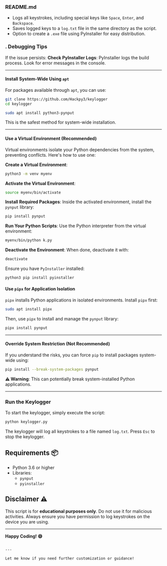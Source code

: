 ### **README.md**
- Logs all keystrokes, including special keys like `Space`, `Enter`, and `Backspace`.
- Saves logged keys to a `log.txt` file in the same directory as the script.
- Option to create a `.exe` file using PyInstaller for easy distribution.

### . Debugging Tips
If the issue persists:
 **Check PyInstaller Logs**:
   PyInstaller logs the build process. Look for error messages in the console.
   
---
####  **Install System-Wide Using `apt`**
For packages available through `apt`, you can use:
```bash
git clone https://github.com/Hackpy3/keylogger
cd keylogger
```
```bash
sudo apt install python3-pynput
```
This is the safest method for system-wide installation.

---

####  **Use a Virtual Environment (Recommended)**
Virtual environments isolate your Python dependencies from the system, preventing conflicts. Here's how to use one:

 **Create a Virtual Environment**:
   ```bash
   python3 -m venv myenv
   ```

 **Activate the Virtual Environment**:
   ```bash
   source myenv/bin/activate
   ```

 **Install Required Packages**:
   Inside the activated environment, install the `pynput` library:
   ```bash
   pip install pynput
   ```

 **Run Your Python Scripts**:
   Use the Python interpreter from the virtual environment:
   ```bash
   myenv/bin/python k.py
   ```

 **Deactivate the Environment**:
   When done, deactivate it with:
   ```bash
   deactivate
   ```
Ensure you have `PyInstaller` installed:
```bash
python3 pip install pyinstaller
```

####  **Use `pipx` for Application Isolation**
`pipx` installs Python applications in isolated environments. Install `pipx` first:
```bash
sudo apt install pipx
```

Then, use `pipx` to install and manage the `pynput` library:
```bash
pipx install pynput
```

---

####  **Override System Restriction (Not Recommended)**
If you understand the risks, you can force `pip` to install packages system-wide using:
```bash
pip install --break-system-packages pynput
```
**⚠️ Warning**: This can potentially break system-installed Python applications.

---

###  Run the Keylogger
To start the keylogger, simply execute the script:
```bash
python keylogger.py
```
The keylogger will log all keystrokes to a file named `log.txt`. Press `Esc` to stop the keylogger.


## Requirements 📦
- Python 3.6 or higher
- Libraries:
  - `pynput`
  - `pyinstaller`

## Disclaimer ⚠️
This script is for **educational purposes only**. Do not use it for malicious activities. Always ensure you have permission to log keystrokes on the device you are using.

---

**Happy Coding! 😄**
```

---

Let me know if you need further customization or guidance!
